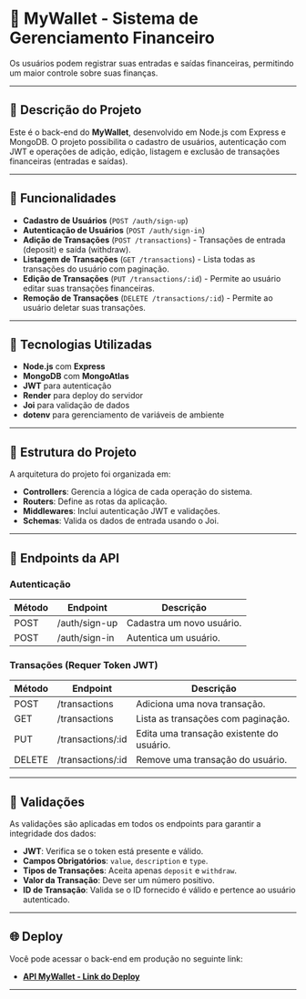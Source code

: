 # 💸 MyWallet - Sistema de Gerenciamento Financeiro

Os usuários podem registrar suas entradas e saídas financeiras, permitindo um maior controle sobre suas finanças.

---

## 📜 Descrição do Projeto

Este é o back-end do **MyWallet**, desenvolvido em Node.js com Express e MongoDB. O projeto possibilita o cadastro de usuários, autenticação com JWT e operações de adição, edição, listagem e exclusão de transações financeiras (entradas e saídas).

---

## 📌 Funcionalidades

- **Cadastro de Usuários** (`POST /auth/sign-up`)
- **Autenticação de Usuários** (`POST /auth/sign-in`)
- **Adição de Transações** (`POST /transactions`) - Transações de entrada (deposit) e saída (withdraw).
- **Listagem de Transações** (`GET /transactions`) - Lista todas as transações do usuário com paginação.
- **Edição de Transações** (`PUT /transactions/:id`) - Permite ao usuário editar suas transações financeiras.
- **Remoção de Transações** (`DELETE /transactions/:id`) - Permite ao usuário deletar suas transações.

---

## 🚀 Tecnologias Utilizadas

- **Node.js** com **Express**
- **MongoDB** com **MongoAtlas**
- **JWT** para autenticação
- **Render** para deploy do servidor
- **Joi** para validação de dados
- **dotenv** para gerenciamento de variáveis de ambiente

---

## 📂 Estrutura do Projeto

A arquitetura do projeto foi organizada em:

- **Controllers**: Gerencia a lógica de cada operação do sistema.
- **Routers**: Define as rotas da aplicação.
- **Middlewares**: Inclui autenticação JWT e validações.
- **Schemas**: Valida os dados de entrada usando o Joi.

---

## 📑 Endpoints da API

### Autenticação

| Método | Endpoint     | Descrição                          |
|--------|--------------|------------------------------------|
| POST   | /auth/sign-up | Cadastra um novo usuário.         |
| POST   | /auth/sign-in | Autentica um usuário.             |

### Transações (Requer Token JWT)

| Método  | Endpoint             | Descrição                                  |
|---------|-----------------------|--------------------------------------------|
| POST    | /transactions         | Adiciona uma nova transação.               |
| GET     | /transactions         | Lista as transações com paginação.         |
| PUT     | /transactions/:id     | Edita uma transação existente do usuário.  |
| DELETE  | /transactions/:id     | Remove uma transação do usuário.           |

---

## 📜 Validações

As validações são aplicadas em todos os endpoints para garantir a integridade dos dados:

- **JWT**: Verifica se o token está presente e válido.
- **Campos Obrigatórios**: `value`, `description` e `type`.
- **Tipos de Transações**: Aceita apenas `deposit` e `withdraw`.
- **Valor da Transação**: Deve ser um número positivo.
- **ID de Transação**: Valida se o ID fornecido é válido e pertence ao usuário autenticado.

---

## 🌐 Deploy

Você pode acessar o back-end em produção no seguinte link:

- **[API MyWallet - Link do Deploy](https://my-wallet-6mc6.onrender.com)**

---
